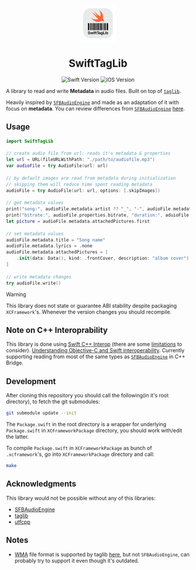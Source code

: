 <div align=center>
<img src="./assets/SwiftTagLib.png" width="20%"/>

# SwiftTagLib
![Swift Version](https://img.shields.io/badge/Swift-5.9+-orange.svg) ![iOS Version](https://img.shields.io/badge/iOS-16+-orange.svg)

</div>

A library to read and write **Metadata** in audio files.
Built on top of [`taglib`](https://github.com/taglib/taglib).

Heavily inspired by [`SFBAudioEngine`](https://github.com/sbooth/SFBAudioEngine/) and made as an adaptation of it with focus on **metadata**. 
You can review differences from [`SFBAudioEngine`](https://github.com/sbooth/SFBAudioEngine/) [here](./Differences-from-SFBAudioEngine-and-how-it-works.md).

## Usage

```swift
import SwiftTagLib

// create audio file from url: reads it's metadata & properties
let url = URL(fileURLWithPath: "./path/to/audiofile.mp3")
var audioFile = try AudioFile(url: url)

// by default images are read from metadata during initialization
// skipping them will reduce time spent reading metadata
audioFile = try AudioFile(url: url, options: [.skipImages])

// get metadata values
print("song:", audioFile.metadata.artist ?? "_", "-", audioFile.metadata.title ?? "_")
print("bitrate:", audioFile.properties.bitrate, "duration:", aduioFile.properties.duration)
let picture = audioFile.metadata.attachedPictures.first

// set metadata values
audioFile.metadata.title = "Song name"
audioFile.metadata.lyrics = .none
audioFile.metadata.attachedPictures = [
    .init(data: Data(), kind: .frontCover, description: "album cover")
]

// write metadata changes
try audioFile.write()
```

> [!WARNING] 
> This library does not state or guarantee ABI stability despite packaging `XCFramework`'s.
> Whenever the version changes you should recompile.

## Note on C++ Interoprability

This library is done using [Swift C++ Interop](https://www.swift.org/documentation/cxx-interop/) (there are some [limitations](https://www.swift.org/documentation/cxx-interop/status/) to consider).
[Understanding Objective-C and Swift interoperability](https://rderik.com/blog/understanding-objective-c-and-swift-interoperability/).
Currently supporting reading from most of the same types as [`SFBAudioEngine`](https://github.com/sbooth/SFBAudioEngine/) in C++ Bridge.

## Development

After cloning this repository you should call the following(in it's root directory), to fetch the git submodules:
```sh
git submodule update --init
```

The `Package.swift` in the root directory is a wrapper for underlying `Package.swift` in `XCFrameworkPackage` directory, you should work with/edit the latter.

To compile `Package.swift` in `XCFrameworkPackage` as bunch of `.xcframework`'s, go into `XCFrameworkPackage` directory and call:
```sh
make
```

## Acknowledgments

This library would not be possible without any of this libraries:
- [SFBAudioEngine](https://github.com/sbooth/SFBAudioEngine/)
- [taglib](https://github.com/taglib/taglib)
- [utfcpp](https://github.com/nemtrif/utfcpp)

## Notes

- [WMA](https://en.wikipedia.org/wiki/Advanced_Systems_Format) file format is supported by taglib [here](https://taglib.org/api/namespaceTagLib_1_1ASF.html#details), but not `SFBAudioEngine`, can probably try to support it even though it's outdated.
